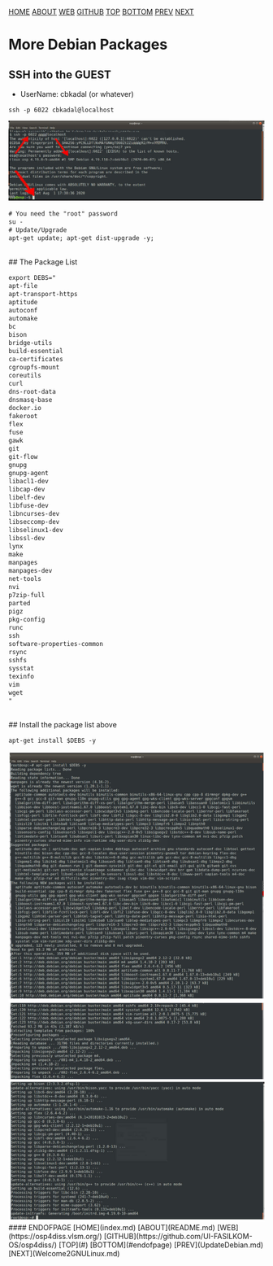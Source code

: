 ---
---

[HOME](index.md)
[ABOUT](README.md)
[WEB](https://osp4diss.vlsm.org/)
[GITHUB](https://github.com/UI-FASILKOM-OS/osp4diss/)
[TOP](#)
[BOTTOM](#endofpage)
[PREV](UpdateDebian.md)
[NEXT](Welcome2GNULinux.md)

# More Debian Packages

## SSH into the GUEST

* UserName: cbkadal (or whatever)

```
ssh -p 6022 cbkadal@localhost
```

<img src="pictures/H-OSP-08.jpg"  width="960">

```
# You need the "root" password
su -
# Update/Upgrade
apt-get update; apt-get dist-upgrade -y;
```
<br>
## The Package List

```
export DEBS="
apt-file
apt-transport-https
aptitude
autoconf
automake 
bc
bison
bridge-utils
build-essential
ca-certificates
cgroupfs-mount
coreutils
curl
dns-root-data
dnsmasq-base
docker.io
fakeroot
flex
fuse 
gawk
git
git-flow
gnupg
gnupg-agent
libacl1-dev
libcap-dev
libelf-dev
libfuse-dev
libncurses-dev
libseccomp-dev
libselinux1-dev
libssl-dev
lynx
make
manpages
manpages-dev
net-tools
nvi
p7zip-full
parted
pigz
pkg-config
runc
ssh
software-properties-common
rsync
sshfs
sysstat
texinfo
vim
wget
"

```
<br>
## Install the package list above

```
apt-get install $DEBS -y
```

<img src="pictures/H-OSP-12.jpg"  width="960">

<br>
#### ENDOFPAGE
[HOME](index.md)
[ABOUT](README.md)
[WEB](https://osp4diss.vlsm.org/)
[GITHUB](https://github.com/UI-FASILKOM-OS/osp4diss/)
[TOP](#)
[BOTTOM](#endofpage)
[PREV](UpdateDebian.md)
[NEXT](Welcome2GNULinux.md)
<br>

